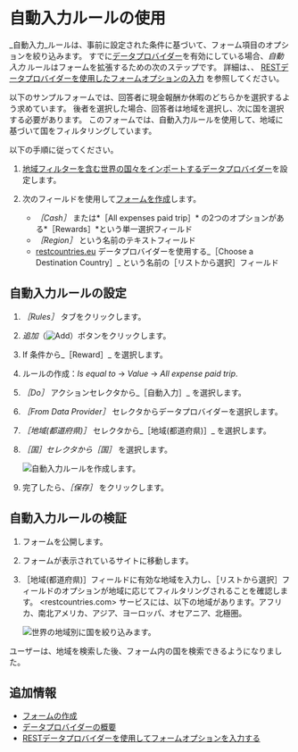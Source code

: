 # 自動入力ルールの使用

_自動入力_ルールは、事前に設定された条件に基づいて、フォーム項目のオプションを絞り込みます。 すでに[データプロバイダー](../data-providers/data-providers-overview.md)を有効にしている場合、_自動入力_ ルールはフォームを拡張するための次のステップです。 詳細は、、 [RESTデータプロバイダーを使用したフォームオプションの入力](../data-providers/using-the-rest-data-provider-to-populate-form-options.md) を参照してください。

以下のサンプルフォームでは、回答者に現金報酬か休暇のどちらかを選択するよう求めています。 後者を選択した場合、回答者は地域を選択し、次に国を選択する必要があります。 このフォームでは、自動入力ルールを使用して、地域に基づいて国をフィルタリングしています。

以下の手順に従ってください。

1. [地域フィルターを含む世界の国々をインポートするデータプロバイダー](../data-providers/using-the-rest-data-provider-to-populate-form-options.md)を設定します。
1. 次のフィールドを使用して[フォームを作成](../creating-and-managing-forms/creating-forms.md)します。

    * _［Cash］_ または*［All expenses paid trip］* の2つのオプションがある*［Rewards］*という単一選択フィールド
    * _［Region］_ という名前のテキストフィールド
    * [restcountries.eu](https://restcountries.eu) データプロバイダーを使用する_［Choose a Destination Country］_ という名前の［リストから選択］フィールド

## 自動入力ルールの設定

1. _［Rules］_ タブをクリックします。

1. *追加*（![Add](../../../images/icon-add.png)）ボタンをクリックします。

1. If 条件から_［Reward］_ を選択します。

1. ルールの作成：_Is equal to_ &rarr; _Value_ &rarr; _All expense paid trip_.

1. _［Do］_ アクションセレクタから_［自動入力］_ を選択します。

1. _［From Data Provider］_ セレクタからデータプロバイダーを選択します。

1. _［地域(都道府県)］_ セレクタから_［地域(都道府県)］_ を選択します。

1. _［国］_セレクタから_［国］_ を選択します。

    ![自動入力ルールを作成します。](./using-the-autofill-rule/images/01.png)

1. 完了したら、_［保存］_ をクリックします。

## 自動入力ルールの検証

1. フォームを公開します。

1. フォームが表示されているサイトに移動します。

1. ［地域(都道府県)］フィールドに有効な地域を入力し、［リストから選択］フィールドのオプションが地域に応じてフィルタリングされることを確認します。 <restcountries.com> サービスには、以下の地域があります。アフリカ、南北アメリカ、アジア、ヨーロッパ、オセアニア、北極圏。

    ![世界の地域別に国を絞り込みます。](./using-the-autofill-rule/images/02.gif)

ユーザーは、地域を検索した後、フォーム内の国を検索できるようになりました。

## 追加情報

* [フォームの作成](../creating-and-managing-forms/creating-forms.md)
* [データプロバイダーの概要](../data-providers/data-providers-overview.md)
* [RESTデータプロバイダーを使用してフォームオプションを入力する](../data-providers/using-the-rest-data-provider-to-populate-form-options.md)
